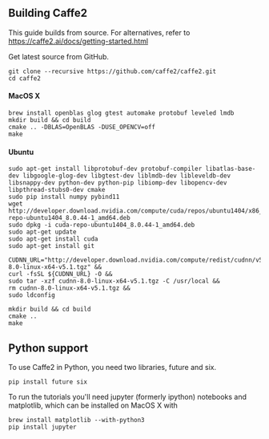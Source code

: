 ## Building Caffe2

This guide builds from source. For alternatives, refer to https://caffe2.ai/docs/getting-started.html

Get latest source from GitHub.

    git clone --recursive https://github.com/caffe2/caffe2.git
    cd caffe2

#### MacOS X

    brew install openblas glog gtest automake protobuf leveled lmdb
    mkdir build && cd build
    cmake .. -DBLAS=OpenBLAS -DUSE_OPENCV=off
    make

#### Ubuntu

    sudo apt-get install libprotobuf-dev protobuf-compiler libatlas-base-dev libgoogle-glog-dev libgtest-dev liblmdb-dev libleveldb-dev libsnappy-dev python-dev python-pip libiomp-dev libopencv-dev libpthread-stubs0-dev cmake
    sudo pip install numpy pybind11
    wget http://developer.download.nvidia.com/compute/cuda/repos/ubuntu1404/x86_64/cuda-repo-ubuntu1404_8.0.44-1_amd64.deb
    sudo dpkg -i cuda-repo-ubuntu1404_8.0.44-1_amd64.deb
    sudo apt-get update
    sudo apt-get install cuda
    sudo apt-get install git

    CUDNN_URL="http://developer.download.nvidia.com/compute/redist/cudnn/v5.1/cudnn-8.0-linux-x64-v5.1.tgz" &&
    curl -fsSL ${CUDNN_URL} -O &&
    sudo tar -xzf cudnn-8.0-linux-x64-v5.1.tgz -C /usr/local &&
    rm cudnn-8.0-linux-x64-v5.1.tgz &&
    sudo ldconfig

    mkdir build && cd build
    cmake ..
    make

## Python support

To use Caffe2 in Python, you need two libraries, future and six.

    pip install future six

To run the tutorials you'll need jupyter (formerly ipython) notebooks and matplotlib, which can be installed on MacOS X with

    brew install matplotlib --with-python3
    pip install jupyter

